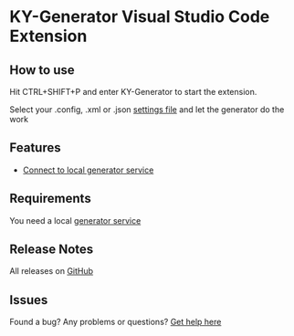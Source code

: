 # KY-Generator Visual Studio Code Extension

## How to use
Hit CTRL+SHIFT+P and enter KY-Generator to start the extension.

Select your .config, .xml or .json [settings file](https://github.com/KY-Programming/generator-vs-code/wiki/Settings-File) and let the generator do the work

## Features

* [Connect to local generator service](https://github.com/KY-Programming/generator-vs-code/wiki/Connect-local-generator-service)

## Requirements

You need a local [generator service](https://github.com/KY-Programming/generator/wiki)

## Release Notes

All releases on [GitHub](https://github.com/KY-Programming/generator-vs-code/releases)

## Issues
Found a bug? Any problems or questions?
[Get help here](https://github.com/KY-Programming/generator-vs-code/issues)